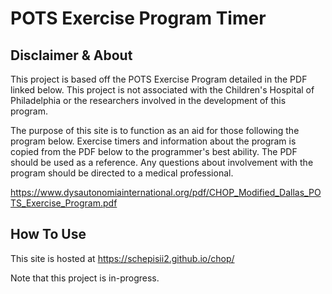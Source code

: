 # POTS Exercise Program Timer

## Disclaimer & About

This project is based off the POTS Exercise Program detailed in the PDF linked below. This project is not associated with the Children's Hospital of Philadelphia or the researchers involved in the development of this program. 

The purpose of this site is to function as an aid for those following the program below. Exercise timers and information about the program is copied from the PDF below to the programmer's best ability. The PDF should be used as a reference. Any questions about involvement with the program should be directed to a medical professional.

https://www.dysautonomiainternational.org/pdf/CHOP_Modified_Dallas_POTS_Exercise_Program.pdf

## How To Use

This site is hosted at https://schepisii2.github.io/chop/

Note that this project is in-progress.
